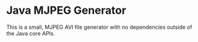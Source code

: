 Java MJPEG Generator
====================

This is a small, MJPEG AVI file generator with no dependencies outside of the Java core APIs.
